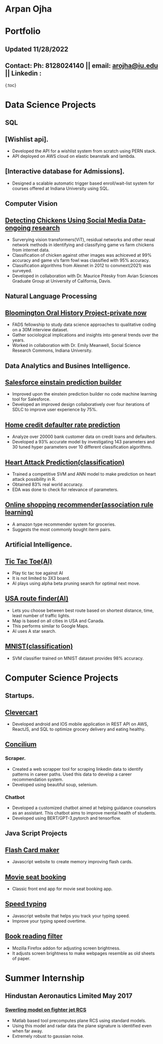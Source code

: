 # Arpan Ojha
# Portfolio
## Updated 11/28/2022 
## Contact: Ph: 8128024140 || email: arojha@iu.edu || Linkedin :  
{:toc}
# Data Science Projects
## SQL  

## [Wishlist api].  
* Developed the API for a wishlist system from scratch using PERN stack.
* API deployed on AWS cloud on elastic beanstalk and lambda.  

## [Interactive database for Admissions].  
* Designed a scalable automatic trigger based enroll/wait-list system for courses offered at Indiana University using SQL.  
  
## Computer Vision
## [Detecting Chickens Using Social Media Data- ongoing research](https://github.com/arpanojha/computer-vision/blob/main/final_project/poster.pdf)
* Surverying vision transformers(ViT), residual networks and other neual network methods in identifying and classifying game vs farm chickens from internet data.   
* Classification of chicken against other images was achiceved at 99% accuracy and game v/s farm fowl was classified with 95% accuracy. 
* Classification algorithms from Alexnet in 2012 to convnext(2021) was surveyed. 
* Developed in collaboration with Dr. Maurice Pitesky from Avian Sciences Graduate Group at University of California, Davis. 
  
  
## Natural Language Processing
## [Bloomington Oral History Project-private now](https://github.com/arpanojha/bohp)
* FADS fellowship to study data science approaches to qualitative coding on a 30M interview dataset.   
* Gather sociological implications and insights into general trends over the years.   
* Worked in collaboration with Dr. Emily Meanwell, Social Science Research Commons, Indiana University.
   
## Data Analytics and Busines Intelligence. 
## [Salesforce einstain prediction builder](https://github.com/arpanojha/einstein_prediction_builder/blob/main/EPB%20Team%201%20Final%20Presentation.pdf)
* Improved upon the einstein prediction builder no code machine learning tool for Salesforce.
* Developed an improved design collaboratively over four iterations of SDLC to improve user experience by 75%. 

## [Home credit defaulter rate prediction]()
* Analyze over 20000 bank customer data on credit loans and defaulters.
* Developed a 93% accurate model by investigating 143 parameters and 30 tuned hyper parameters over 10 different classification algorithms.


## [Heart Attack Prediction(classification)](https://github.com/arpanojha/Artificial_Intelligence/tree/main/heart_attack_prediction)
* Trained a competitive SVM and ANN model to make prediction on heart attack possibility in R. 
* Obtained 83% real world accuracy.
* EDA was done to check for relevance of parameters. 

## [Online shopping recommender(association rule learning)](https://github.com/arpanojha/Artificial_Intelligence/tree/main/Market_basket_optimization)
* A amazon type recommender system for groceries. 
* Suggests the most commonly bought iterm pairs. 
  
  
## Artificial Intelligence. 
## [Tic Tac Toe(AI)](https://github.com/arpanojha/Artificial_Intelligence/tree/main/misere_tic_tac_toe)
* Play tic tac toe against AI 
* It is not limited to 3X3 board. 
* AI plays using alpha beta pruning search for optimal next move. 

## [USA route finder(AI)](https://github.com/arpanojha/Artificial_Intelligence/tree/main/USA_route_finder)
* Lets you choose between best route based on shortest distance, time, least number of traffic lights.
* Map is based on all cities in USA and Canada. 
* This performs similar to Google Maps. 
* AI uses A star search. 

## [MNIST(classification)](https://github.com/arpanojha/MNIST/tree/master/SVM)
* SVM classifier trained on MNIST dataset provides 98% accuracy. 

# Computer Science Projects
  
## Startups. 
## [Clevercart](https://www.clevercart.app)  
* Developed android and IOS mobile application in REST API on AWS, ReactJS, and SQL to optimize grocery delivery and eating healthy.     
  
## [Concilium]()   
### Scraper. 
* Created a web scrapper tool for scraping linkedin data to identify patterns in career paths. Used this data to develop a career recommendation system.
* Developed using beautiful soup, selenium.  
### Chatbot   
* Developed a customized chatbot aimed at helping guidance counselors as an assistant. This chatbot aims to improve mental health of students.   
* Developed using BERT/GPT-3,pytorch and tensorflow.   
  
## Java Script Projects   
## [Flash Card maker](https://arpanojha.github.io/flash_cards/)  
* Javascript website to create memory improving flash cards.    

## [Movie seat booking](https://arpanojha.github.io/movie_seat_booking/) 
* Classic front end app for movie seat booking app.      

## [Speed typing](https://arpanojha.github.io/speed_typing/)  
* Javascript website that helps you track your typing speed.  
* Improve your typing speed overtime.    

## [Book reading filter](https://addons.mozilla.org/en-US/firefox/addon/sepia_filter/)
* Mozilla Firefox addon for adjusting screen brightness. 
* It adjusts screen brightness to make webpages resemble as old sheets of paper. 

# Summer Internship 
## Hindustan Aeronautics Limited May 2017
### [Swerling model on fighter jet RCS](https://github.com/arpanojha/Swerling_Model) 
* Matlab based tool precomputes plane RCS using standard models.
* Using this model and radar data the plane signature is identified even  when far away.
* Extremely robust to gaussian noise. 
